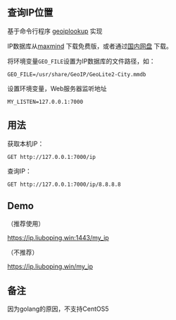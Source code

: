 查询IP位置
---
基于命令行程序 [geoiplookup](https://linux.die.net/man/1/geoiplookup) 实现

IP数据库从[maxmind](https://www.maxmind.com/en/home) 下载免费版，或者通过[国内网盘](https://590m.com/dir/26620660-38698816-0b9da5) 下载。

将环境变量`GEO_FILE`设置为IP数据库的文件路径，如：
```
GEO_FILE=/usr/share/GeoIP/GeoLite2-City.mmdb
```

设置环境变量，Web服务器监听地址
```.env
MY_LISTEN=127.0.0.1:7000
```

用法
---
获取本机IP：
```
GET http://127.0.0.1:7000/ip
```

查询IP：
```
GET http://127.0.0.1:7000/ip/8.8.8.8
```

Demo
---
（推荐使用）

https://ip.liuboping.win:1443/my_ip

（不推荐）

https://ip.liuboping.win/my_ip

备注
---
因为golang的原因，不支持CentOS5
